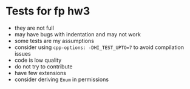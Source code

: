 # Tests for fp hw3

* they are not full
* may have bugs with indentation and may not work
* some tests are my assumptions
* consider using `cpp-options: -DHI_TEST_UPTO=7` to avoid compilation issues
* code is low quality
* do not try to contribute
* have few extensions
* consider deriving `Enum` in permissions
